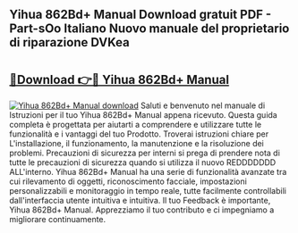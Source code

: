 ## Yihua 862Bd+ Manual Download gratuit PDF - Part-sOo Italiano Nuovo manuale del proprietario di riparazione DVKea

# <h2><a href="http://dffqxl2.blite.top/?on=Yihua+862Bd%2b+Manual">🔗Download 👉🔴 Yihua 862Bd+ Manual</a></h2>

[![Yihua 862Bd+ Manual download](https://i.imgur.com/lujVjoI.png)](http://dffqxl2.blite.top/?on=Yihua+862Bd%2b+Manual)
Saluti e benvenuto nel manuale di Istruzioni per il tuo Yihua 862Bd+ Manual appena ricevuto. Questa guida completa è progettata per aiutarti a comprendere e utilizzare tutte le funzionalità e i vantaggi del tuo Prodotto. Troverai istruzioni chiare per L'installazione, il funzionamento, la manutenzione e la risoluzione dei problemi. Precauzioni di sicurezza per interni si prega di prendere nota di tutte le precauzioni di sicurezza quando si utilizza il nuovo REDDDDDDD ALL'interno. Yihua 862Bd+ Manual ha una serie di funzionalità avanzate tra cui rilevamento di oggetti, riconoscimento facciale, impostazioni personalizzabili e monitoraggio in tempo reale, tutte facilmente controllabili dall'interfaccia utente intuitiva e intuitiva. Il tuo Feedback è importante, Yihua 862Bd+ Manual. Apprezziamo il tuo contributo e ci impegniamo a migliorare continuamente.
